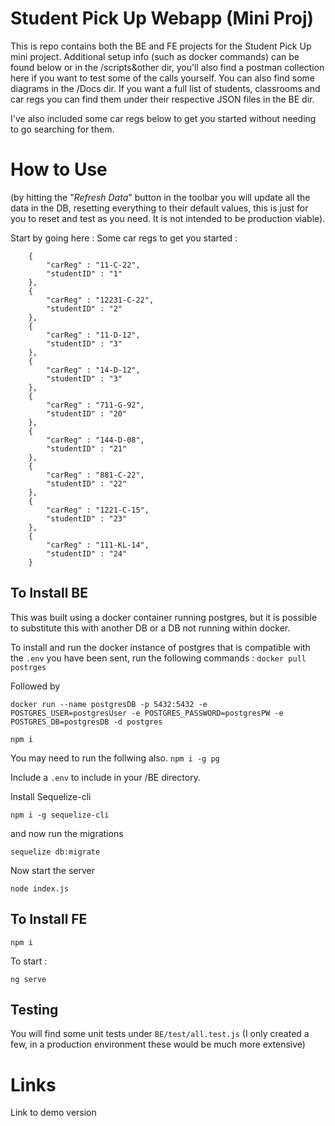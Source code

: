 # Student Pick Up Webapp (Mini Proj)


This is repo contains both the BE and FE projects for the Student Pick Up mini project. 
Additional setup info (such as docker commands) can be found below or in the /scripts&other dir, you'll also find a postman collection here if you want to test some of the calls yourself.
You can also find some diagrams in the /Docs dir. If you want a full list of students, classrooms and car regs you can find them under their respective JSON files in the BE dir. 

I've also included some car regs below to get you started without needing to go searching for them. 

# How to Use

(by hitting the "_Refresh Data_" button in the toolbar you will update all the data in the DB, resetting everything to their default values, this is just for you to reset and test as you need. It is not intended to be production viable).

Start by going here : 
Some car regs to get you started :
```
    {
        "carReg" : "11-C-22",
        "studentID" : "1"
    },
    {
        "carReg" : "12231-C-22",
        "studentID" : "2"
    },
    {
        "carReg" : "11-D-12",
        "studentID" : "3"
    },
    {
        "carReg" : "14-D-12",
        "studentID" : "3"
    },
    {
        "carReg" : "711-G-92",
        "studentID" : "20"
    },
    {
        "carReg" : "144-D-08",
        "studentID" : "21"
    },
    {
        "carReg" : "881-C-22",
        "studentID" : "22"
    },
    {
        "carReg" : "1221-C-15",
        "studentID" : "23"
    },
    {
        "carReg" : "111-KL-14",
        "studentID" : "24"
    }
```

## To Install BE

This was built using a docker container running postgres, but it is possible to substitute this with another DB or a DB not running within docker.

To install and run the docker instance of postgres that is compatible with the `.env` you have been sent, run the following commands : 
`docker pull postrges`

Followed by

`docker run --name postgresDB -p 5432:5432 -e POSTGRES_USER=postgresUser -e POSTGRES_PASSWORD=postgresPW -e POSTGRES_DB=postgresDB -d postgres`

`npm i`

You may need to run the follwing also.
`npm i -g pg`

Include a `.env` to include in your /BE directory.

Install Sequelize-cli 

`npm i -g sequelize-cli`

and now run the migrations

`sequelize db:migrate`

Now start the server 

`node index.js`

## To Install FE

`npm i`

To start : 

`ng serve` 

## Testing
You will find some unit tests under `BE/test/all.test.js`
(I only created a few, in a production environment these would be much more extensive)

# Links

Link to demo version